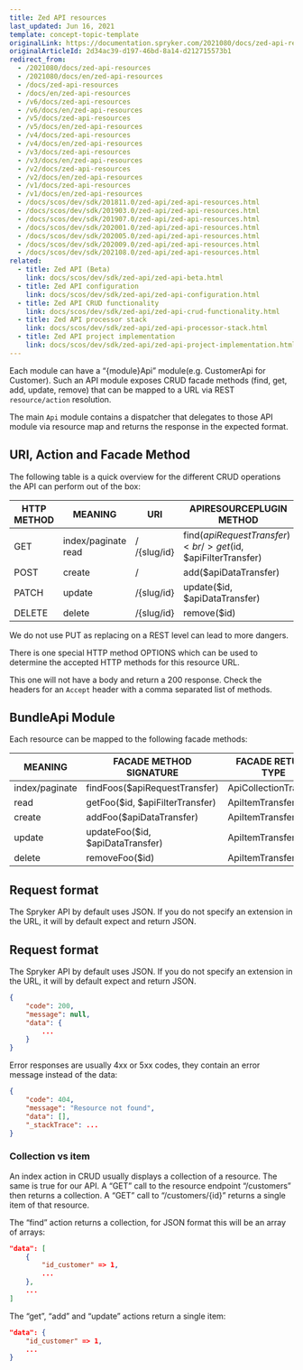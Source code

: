 ```yaml
---
title: Zed API resources
last_updated: Jun 16, 2021
template: concept-topic-template
originalLink: https://documentation.spryker.com/2021080/docs/zed-api-resources
originalArticleId: 2d34ac39-d197-46bd-8a14-d212715573b1
redirect_from:
  - /2021080/docs/zed-api-resources
  - /2021080/docs/en/zed-api-resources
  - /docs/zed-api-resources
  - /docs/en/zed-api-resources
  - /v6/docs/zed-api-resources
  - /v6/docs/en/zed-api-resources
  - /v5/docs/zed-api-resources
  - /v5/docs/en/zed-api-resources
  - /v4/docs/zed-api-resources
  - /v4/docs/en/zed-api-resources
  - /v3/docs/zed-api-resources
  - /v3/docs/en/zed-api-resources
  - /v2/docs/zed-api-resources
  - /v2/docs/en/zed-api-resources
  - /v1/docs/zed-api-resources
  - /v1/docs/en/zed-api-resources
  - /docs/scos/dev/sdk/201811.0/zed-api/zed-api-resources.html
  - /docs/scos/dev/sdk/201903.0/zed-api/zed-api-resources.html
  - /docs/scos/dev/sdk/201907.0/zed-api/zed-api-resources.html
  - /docs/scos/dev/sdk/202001.0/zed-api/zed-api-resources.html
  - /docs/scos/dev/sdk/202005.0/zed-api/zed-api-resources.html
  - /docs/scos/dev/sdk/202009.0/zed-api/zed-api-resources.html
  - /docs/scos/dev/sdk/202108.0/zed-api/zed-api-resources.html
related:
  - title: Zed API (Beta)
    link: docs/scos/dev/sdk/zed-api/zed-api-beta.html
  - title: Zed API configuration
    link: docs/scos/dev/sdk/zed-api/zed-api-configuration.html
  - title: Zed API CRUD functionality
    link: docs/scos/dev/sdk/zed-api/zed-api-crud-functionality.html
  - title: Zed API processor stack
    link: docs/scos/dev/sdk/zed-api/zed-api-processor-stack.html
  - title: Zed API project implementation
    link: docs/scos/dev/sdk/zed-api/zed-api-project-implementation.html
---
```


Each module can have a “{module}Api” module(e.g. CustomerApi for Customer). Such an API module exposes CRUD facade methods (find, get, add, update, remove) that can be mapped to a URL via REST `resource/action` resolution.

The main `Api` module contains a dispatcher that delegates to those API module via resource map and returns the response in the expected format.

## URI, Action and Facade Method

The following table is a quick overview for the different CRUD operations the API can perform out of the box:

| HTTP METHOD | MEANING	 | URI | APIRESOURCEPLUGIN METHOD |
| --- | --- | --- | --- |
| GET | index/paginate read | /<br/>/{slug/id} | find($apiRequestTransfer)<br/>get($id, $apiFilterTransfer) |
| POST | create	 | / | add($apiDataTransfer) |
| PATCH	 | update | /{slug/id} | update($id, $apiDataTransfer) |
| DELETE | delete | /{slug/id} | remove($id) |

We do not use PUT as replacing on a REST level can lead to more dangers.

There is one special HTTP method OPTIONS which can be used to determine the accepted HTTP methods for this resource URL.

This one will not have a body and return a 200 response. Check the headers for an `Accept` header with a comma separated list of methods.

## BundleApi Module

Each resource can be mapped to the following facade methods:

| MEANING | FACADE METHOD SIGNATURE | FACADE RETURN TYPE |
| --- | --- | --- |
| index/paginate | findFoos($apiRequestTransfer) | ApiCollectionTransfer |
| read	 | getFoo($id, $apiFilterTransfer) | ApiItemTransfer |
| create | 	addFoo($apiDataTransfer) | ApiItemTransfer |
| update | updateFoo($id, $apiDataTransfer) | ApiItemTransfer |
| delete | removeFoo($id) | ApiItemTransfer |

## Request format

The Spryker API by default uses JSON. If you do not specify an extension in the URL, it will by default expect and return JSON.

## Request format

The Spryker API by default uses JSON. If you do not specify an extension in the URL, it will by default expect and return JSON.

```json
{
    "code": 200,
    "message": null,
    "data": {
        ...
    }
}
```

Error responses are usually 4xx or 5xx codes, they contain an error message instead of the data:

```json
{
    "code": 404,
    "message": "Resource not found",
    "data": [],
    "_stackTrace": ...
}
```

### Collection vs item

An index action in CRUD usually displays a collection of a resource. The same is true for our API. A “GET” call to the resource endpoint “/customers” then returns a collection. A “GET” call to “/customers/{id}” returns a single item of that resource.

The “find” action returns a collection, for JSON format this will be an array of arrays:

```json
"data": [
    {
        "id_customer" => 1,
        ...
    },
    ...
]
```

The “get”, “add” and “update” actions return a single item:

```json
"data": {
    "id_customer" => 1,
    ...
}
```
